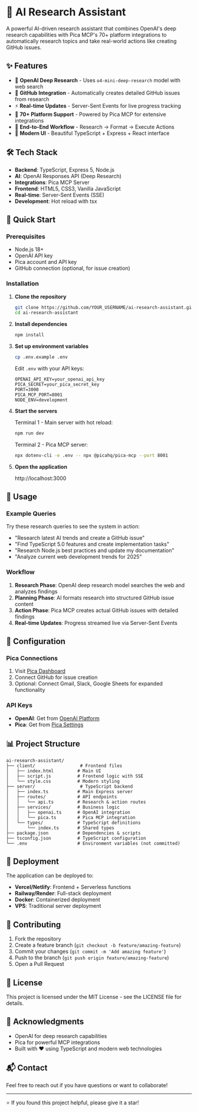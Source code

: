 # 🔬 AI Research Assistant

A powerful AI-driven research assistant that combines OpenAI's deep research capabilities with Pica MCP's 70+ platform integrations to automatically research topics and take real-world actions like creating GitHub issues.

## ✨ Features

- 🧠 **OpenAI Deep Research** - Uses `o4-mini-deep-research` model with web search
- 🚀 **GitHub Integration** - Automatically creates detailed GitHub issues from research
- ⚡ **Real-time Updates** - Server-Sent Events for live progress tracking
- 🔗 **70+ Platform Support** - Powered by Pica MCP for extensive integrations
- 🎯 **End-to-End Workflow** - Research → Format → Execute Actions
- 💎 **Modern UI** - Beautiful TypeScript + Express + React interface

## 🛠️ Tech Stack

- **Backend**: TypeScript, Express 5, Node.js
- **AI**: OpenAI Responses API (Deep Research)
- **Integrations**: Pica MCP Server
- **Frontend**: HTML5, CSS3, Vanilla JavaScript
- **Real-time**: Server-Sent Events (SSE)
- **Development**: Hot reload with tsx

## 🚀 Quick Start

### Prerequisites

- Node.js 18+
- OpenAI API key
- Pica account and API key
- GitHub connection (optional, for issue creation)

### Installation

1. **Clone the repository**

   ```bash
   git clone https://github.com/YOUR_USERNAME/ai-research-assistant.git
   cd ai-research-assistant
   ```

2. **Install dependencies**

   ```bash
   npm install
   ```

3. **Set up environment variables**

   ```bash
   cp .env.example .env
   ```

   Edit `.env` with your API keys:

   ```env
   OPENAI_API_KEY=your_openai_api_key
   PICA_SECRET=your_pica_secret_key
   PORT=3000
   PICA_MCP_PORT=8001
   NODE_ENV=development
   ```

4. **Start the servers**

   Terminal 1 - Main server with hot reload:

   ```bash
   npm run dev
   ```

   Terminal 2 - Pica MCP server:

   ```bash
   npx dotenv-cli -e .env -- npx @picahq/pica-mcp --port 8001
   ```

5. **Open the application**

   http://localhost:3000

## 📖 Usage

### Example Queries

Try these research queries to see the system in action:

- "Research latest AI trends and create a GitHub issue"
- "Find TypeScript 5.0 features and create implementation tasks"
- "Research Node.js best practices and update my documentation"
- "Analyze current web development trends for 2025"

### Workflow

1. **Research Phase**: OpenAI deep research model searches the web and analyzes findings
2. **Planning Phase**: AI formats research into structured GitHub issue content
3. **Action Phase**: Pica MCP creates actual GitHub issues with detailed findings
4. **Real-time Updates**: Progress streamed live via Server-Sent Events

## 🔧 Configuration

### Pica Connections

1. Visit [Pica Dashboard](https://pica.ai)
2. Connect GitHub for issue creation
3. Optional: Connect Gmail, Slack, Google Sheets for expanded functionality

### API Keys

- **OpenAI**: Get from [OpenAI Platform](https://platform.openai.com)
- **Pica**: Get from [Pica Settings](https://pica.ai/settings)

## 📊 Project Structure

```
ai-research-assistant/
├── client/                 # Frontend files
│   ├── index.html         # Main UI
│   ├── script.js          # Frontend logic with SSE
│   └── style.css          # Modern styling
├── server/                 # TypeScript backend
│   ├── index.ts           # Main Express server
│   ├── routes/            # API endpoints
│   │   └── api.ts         # Research & action routes
│   ├── services/          # Business logic
│   │   ├── openai.ts      # OpenAI integration
│   │   └── pica.ts        # Pica MCP integration
│   └── types/             # TypeScript definitions
│       └── index.ts       # Shared types
├── package.json           # Dependencies & scripts
├── tsconfig.json          # TypeScript configuration
└── .env                   # Environment variables (not committed)
```

## 🚀 Deployment

The application can be deployed to:

- **Vercel/Netlify**: Frontend + Serverless functions
- **Railway/Render**: Full-stack deployment
- **Docker**: Containerized deployment
- **VPS**: Traditional server deployment

## 🤝 Contributing

1. Fork the repository
2. Create a feature branch (`git checkout -b feature/amazing-feature`)
3. Commit your changes (`git commit -m 'Add amazing feature'`)
4. Push to the branch (`git push origin feature/amazing-feature`)
5. Open a Pull Request

## 📝 License

This project is licensed under the MIT License - see the LICENSE file for details.

## 🙏 Acknowledgments

- OpenAI for deep research capabilities
- Pica for powerful MCP integrations
- Built with ❤️ using TypeScript and modern web technologies

## 📬 Contact

Feel free to reach out if you have questions or want to collaborate!

---

⭐ If you found this project helpful, please give it a star!
